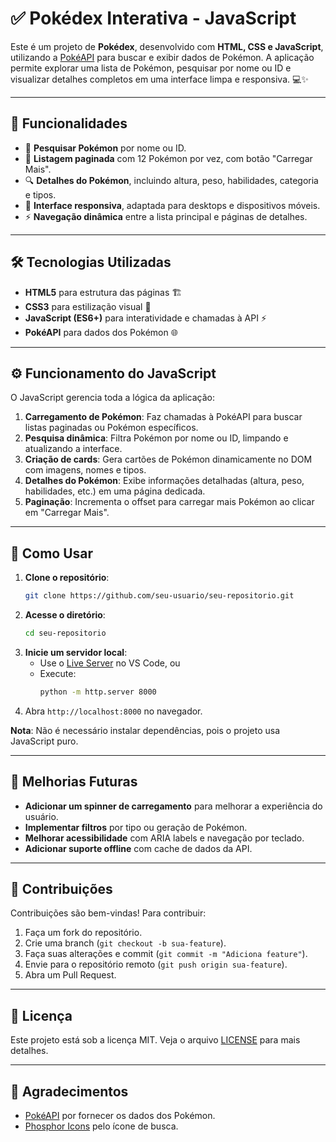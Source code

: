# ✅ Pokédex Interativa - JavaScript

Este é um projeto de **Pokédex**, desenvolvido com **HTML, CSS e JavaScript**, utilizando a [PokéAPI](https://pokeapi.co/) para buscar e exibir dados de Pokémon. A aplicação permite explorar uma lista de Pokémon, pesquisar por nome ou ID e visualizar detalhes completos em uma interface limpa e responsiva. 💻✨

---

## 🚀 Funcionalidades

- 📌 **Pesquisar Pokémon** por nome ou ID.
- 📜 **Listagem paginada** com 12 Pokémon por vez, com botão "Carregar Mais".
- 🔍 **Detalhes do Pokémon**, incluindo altura, peso, habilidades, categoria e tipos.
- 🎨 **Interface responsiva**, adaptada para desktops e dispositivos móveis.
- ⚡ **Navegação dinâmica** entre a lista principal e páginas de detalhes.

---

## 🛠️ Tecnologias Utilizadas

- **HTML5** para estrutura das páginas 🏗️
- **CSS3** para estilização visual 🎨
- **JavaScript (ES6+)** para interatividade e chamadas à API ⚡
- **PokéAPI** para dados dos Pokémon 🌐

---

## ⚙️ Funcionamento do JavaScript

O JavaScript gerencia toda a lógica da aplicação:

1. **Carregamento de Pokémon**: Faz chamadas à PokéAPI para buscar listas paginadas ou Pokémon específicos.
2. **Pesquisa dinâmica**: Filtra Pokémon por nome ou ID, limpando e atualizando a interface.
3. **Criação de cards**: Gera cartões de Pokémon dinamicamente no DOM com imagens, nomes e tipos.
4. **Detalhes do Pokémon**: Exibe informações detalhadas (altura, peso, habilidades, etc.) em uma página dedicada.
5. **Paginação**: Incrementa o offset para carregar mais Pokémon ao clicar em "Carregar Mais".

---

## 🔧 Como Usar

1. **Clone o repositório**:
   ```bash
   git clone https://github.com/seu-usuario/seu-repositorio.git
   ```
2. **Acesse o diretório**:
   ```bash
   cd seu-repositorio
   ```
3. **Inicie um servidor local**:
   - Use o [Live Server](https://marketplace.visualstudio.com/items?itemName=ritwickdey.LiveServer) no VS Code, ou
   - Execute:
     ```bash
     python -m http.server 8000
     ```
4. Abra `http://localhost:8000` no navegador.

**Nota**: Não é necessário instalar dependências, pois o projeto usa JavaScript puro.

---

## 🔧 Melhorias Futuras

- **Adicionar um spinner de carregamento** para melhorar a experiência do usuário.
- **Implementar filtros** por tipo ou geração de Pokémon.
- **Melhorar acessibilidade** com ARIA labels e navegação por teclado.
- **Adicionar suporte offline** com cache de dados da API.

---

## 🤝 Contribuições

Contribuições são bem-vindas! Para contribuir:

1. Faça um fork do repositório.
2. Crie uma branch (`git checkout -b sua-feature`).
3. Faça suas alterações e commit (`git commit -m "Adiciona feature"`).
4. Envie para o repositório remoto (`git push origin sua-feature`).
5. Abra um Pull Request.

---

## 📜 Licença

Este projeto está sob a licença MIT. Veja o arquivo [LICENSE](LICENSE) para mais detalhes.

---

## 🌟 Agradecimentos

- [PokéAPI](https://pokeapi.co/) por fornecer os dados dos Pokémon.
- [Phosphor Icons](https://phosphoricons.com/) pelo ícone de busca.
